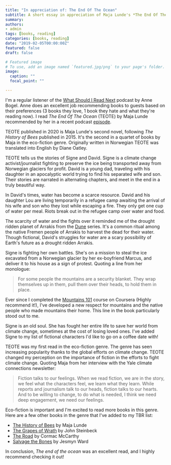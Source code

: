 ```yaml
---
title: "In appreciation of: The End Of The Ocean"
subtitle: A short essay in appreciation of Maja Lunde's *The End Of The Ocean* 
summary: 
authors:
- admin
tags: [books, reading]
categories: [books, reading]
date: "2019-02-05T00:00:00Z"
featured: false
draft: false

# Featured image
# To use, add an image named `featured.jpg/png` to your page's folder. 
image:
  caption: ""
  focal_point: ""

---
```


I'm a regular listener of the [What Should I Read Next](https://modernmrsdarcy.com/what-should-i-read-next/) podcast by Anne Bogel. Anne does an excellent job recommending books to guests based on their preferences (3 books they love, 1 book they hate and what they're reading now). I read *The End Of The Ocean* (TEOTE) by Maja Lunde recommended by her in a recent podcast [episode](https://modernmrsdarcy.com/229-ep/). 

TEOTE published in 2020 is Maja Lunde's second novel, following *The History of Bees* published in 2015. It's the second in a quartet of books by Maja in the eco-fiction genre. Originally written in Norwegian TEOTE was translated into English by Diane Oatley.

TEOTE tells us the stories of Signe and David. Signe is a climate change activist/journalist fighting to preserve the ice being transported away from Norwegian glaciers for profit. David is a young dad, traveling with his daughter in an apocalyptic world trying to find his separated wife and son. Their stories are narrated in alternating chapters, and meet in the end in a truly beautiful way.

In David's times, water has become a scarce resource. David and his daughter Lou are living temporarily in a refugee camp awaiting the arrival of his wife and son who they lost while escaping a fire. They only get one cup of water per meal. Riots break out in the refugee camp over water and food. 

The scarcity of water and the fights over it reminded me of the drought ridden planet of Arrakis from the [Dune](https://www.goodreads.com/book/show/44767458-dune) series. It's a common ritual among the native Fremen people of Arrakis to harvest the dead for their water. Though fictional, David's struggles for water are a scary possibility of Earth's future as a drought ridden Arrakis.

Signe is fighting her own battles. She's on a mission to steal the ice excavated from a Norwegian glacier by her ex-boyfriend Marcus, and deliver it to his house as a sign of protest. Quoting a line from her monologue:

> For some people the mountains are a security blanket. They wrap themselves up in them, pull them over their heads, to hold them in place.

Ever since I completed the [Mountains 101](https://www.coursera.org/learn/mountains-101) course on Coursera (Highly recommend it!), I've developed a new respect for mountains and the native people who made mountains their home. This line in the book particularly stood out to me. 

Signe is an old soul. She has fought her entire life to save her world from climate change, sometimes at the cost of losing loved ones. I've added Signe to my list of fictional characters I'd like to go on a coffee date with!

TEOTE was my first read in the eco-fiction genre. The genre has seen increasing popularity thanks to the global efforts on climate change. TEOTE changed my perception on the importance of fiction in the efforts to fight climate change. Quoting Maja from her interview with the Yale climate connections newsletter:

> Fiction talks to our feelings. When we read fiction, we are in the story, we feel what the characters feel, we learn what they learn. While reports and journalism talk to our heads, fiction talks to our hearts. And to be willing to change, to do what is needed, I think we need deep engagement, we need our feelings.

Eco-fiction is important and I'm excited to read more books in this genre. Here are a few other books in the genre that I've added to my TBR list:

* [The History of Bees](https://www.goodreads.com/book/show/40604684-the-history-of-bees) by Maja Lunde
* [The Grapes of Wrath](https://www.goodreads.com/book/show/4395.The_Grapes_of_Wrath) by John Steinbeck
* [The Road](https://www.goodreads.com/book/show/6288.The_Road) by Cormac McCarthy
* [Salvage the Bones](https://www.goodreads.com/book/show/10846336-salvage-the-bones) by Jesmyn Ward

In conclusion, *The end of the ocean* was an excellent read, and I highly recommend checking it out!